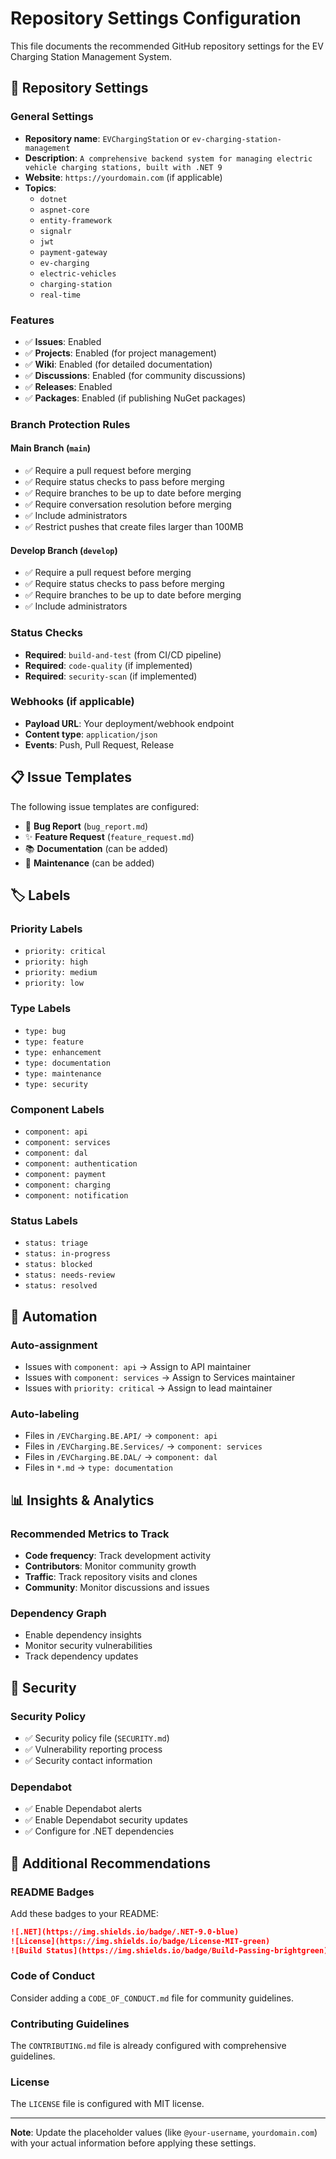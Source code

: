 # Repository Settings Configuration

This file documents the recommended GitHub repository settings for the EV Charging Station Management System.

## 🔧 Repository Settings

### General Settings
- **Repository name**: `EVChargingStation` or `ev-charging-station-management`
- **Description**: `A comprehensive backend system for managing electric vehicle charging stations, built with .NET 9`
- **Website**: `https://yourdomain.com` (if applicable)
- **Topics**: 
  - `dotnet`
  - `aspnet-core`
  - `entity-framework`
  - `signalr`
  - `jwt`
  - `payment-gateway`
  - `ev-charging`
  - `electric-vehicles`
  - `charging-station`
  - `real-time`

### Features
- ✅ **Issues**: Enabled
- ✅ **Projects**: Enabled (for project management)
- ✅ **Wiki**: Enabled (for detailed documentation)
- ✅ **Discussions**: Enabled (for community discussions)
- ✅ **Releases**: Enabled
- ✅ **Packages**: Enabled (if publishing NuGet packages)

### Branch Protection Rules

#### Main Branch (`main`)
- ✅ Require a pull request before merging
- ✅ Require status checks to pass before merging
- ✅ Require branches to be up to date before merging
- ✅ Require conversation resolution before merging
- ✅ Include administrators
- ✅ Restrict pushes that create files larger than 100MB

#### Develop Branch (`develop`)
- ✅ Require a pull request before merging
- ✅ Require status checks to pass before merging
- ✅ Require branches to be up to date before merging
- ✅ Include administrators

### Status Checks
- **Required**: `build-and-test` (from CI/CD pipeline)
- **Required**: `code-quality` (if implemented)
- **Required**: `security-scan` (if implemented)

### Webhooks (if applicable)
- **Payload URL**: Your deployment/webhook endpoint
- **Content type**: `application/json`
- **Events**: Push, Pull Request, Release

## 📋 Issue Templates

The following issue templates are configured:
- 🐛 **Bug Report** (`bug_report.md`)
- ✨ **Feature Request** (`feature_request.md`)
- 📚 **Documentation** (can be added)
- 🔧 **Maintenance** (can be added)

## 🏷️ Labels

### Priority Labels
- `priority: critical`
- `priority: high`
- `priority: medium`
- `priority: low`

### Type Labels
- `type: bug`
- `type: feature`
- `type: enhancement`
- `type: documentation`
- `type: maintenance`
- `type: security`

### Component Labels
- `component: api`
- `component: services`
- `component: dal`
- `component: authentication`
- `component: payment`
- `component: charging`
- `component: notification`

### Status Labels
- `status: triage`
- `status: in-progress`
- `status: blocked`
- `status: needs-review`
- `status: resolved`

## 🔄 Automation

### Auto-assignment
- Issues with `component: api` → Assign to API maintainer
- Issues with `component: services` → Assign to Services maintainer
- Issues with `priority: critical` → Assign to lead maintainer

### Auto-labeling
- Files in `/EVCharging.BE.API/` → `component: api`
- Files in `/EVCharging.BE.Services/` → `component: services`
- Files in `/EVCharging.BE.DAL/` → `component: dal`
- Files in `*.md` → `type: documentation`

## 📊 Insights & Analytics

### Recommended Metrics to Track
- **Code frequency**: Track development activity
- **Contributors**: Monitor community growth
- **Traffic**: Track repository visits and clones
- **Community**: Monitor discussions and issues

### Dependency Graph
- Enable dependency insights
- Monitor security vulnerabilities
- Track dependency updates

## 🔐 Security

### Security Policy
- ✅ Security policy file (`SECURITY.md`)
- ✅ Vulnerability reporting process
- ✅ Security contact information

### Dependabot
- ✅ Enable Dependabot alerts
- ✅ Enable Dependabot security updates
- ✅ Configure for .NET dependencies

## 📝 Additional Recommendations

### README Badges
Add these badges to your README:
```markdown
![.NET](https://img.shields.io/badge/.NET-9.0-blue)
![License](https://img.shields.io/badge/License-MIT-green)
![Build Status](https://img.shields.io/badge/Build-Passing-brightgreen)
```

### Code of Conduct
Consider adding a `CODE_OF_CONDUCT.md` file for community guidelines.

### Contributing Guidelines
The `CONTRIBUTING.md` file is already configured with comprehensive guidelines.

### License
The `LICENSE` file is configured with MIT license.

---

**Note**: Update the placeholder values (like `@your-username`, `yourdomain.com`) with your actual information before applying these settings.
